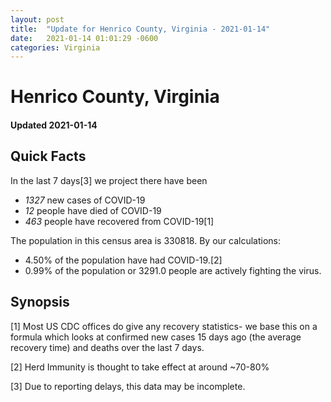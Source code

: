 ```yaml
---
layout: post
title:  "Update for Henrico County, Virginia - 2021-01-14"
date:   2021-01-14 01:01:29 -0600
categories: Virginia
---
```


# Henrico County, Virginia
#### Updated 2021-01-14

## Quick Facts

In the last 7 days[3] we project there have been
- *1327* new cases of COVID-19
- *12* people have died of COVID-19
- *463* people have recovered from COVID-19[1]

The population in this census area is 330818. By our calculations:
- 4.50% of the population have had COVID-19.[2]
- 0.99% of the population or 3291.0 people are actively fighting the virus.

## Synopsis




[1] Most US CDC offices do give any recovery statistics- we base this on a formula which looks at confirmed new cases
15 days ago (the average recovery time) and deaths over the last 7 days.

[2] Herd Immunity is thought to take effect at around ~70-80%

[3] Due to reporting delays, this data may be incomplete.
 
    